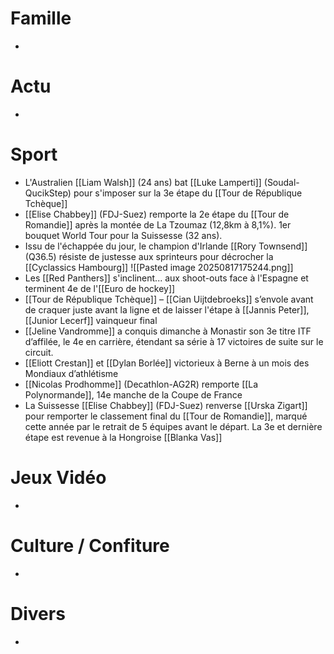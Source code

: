 # Famille
- 
# Actu
- 
# Sport
- L'Australien [[Liam Walsh]] (24 ans) bat [[Luke Lamperti]] (Soudal-QucikStep) pour s'imposer sur la 3e étape du [[Tour de République Tchèque]]
- [[Elise Chabbey]] (FDJ-Suez) remporte la 2e étape du [[Tour de Romandie]] après la montée de La Tzoumaz (12,8km à 8,1%). 1er bouquet World Tour pour la Suissesse (32 ans). 
- Issu de l'échappée du jour, le champion d'Irlande [[Rory Townsend]] (Q36.5) résiste de justesse aux sprinteurs pour décrocher la [[Cyclassics Hambourg]]
  ![[Pasted image 20250817175244.png]]
- Les [[Red Panthers]] s'inclinent... aux shoot-outs face à l'Espagne et terminent 4e de l'[[Euro de hockey]]
- [[Tour de République Tchèque]] – [[Cian Uijtdebroeks]] s’envole avant de craquer juste avant la ligne et de laisser l'étape à [[Jannis Peter]], [[Junior Lecerf]] vainqueur final
- [[Jeline Vandromme]] a conquis dimanche à Monastir son 3e titre ITF d’affilée, le 4e en carrière, étendant sa série à 17 victoires de suite sur le circuit.
- [[Eliott Crestan]] et [[Dylan Borlée]] victorieux à Berne à un mois des Mondiaux d’athlétisme
- [[Nicolas Prodhomme]] (Decathlon-AG2R) remporte [[La Polynormande]], 14e manche de la Coupe de France
- La Suissesse [[Elise Chabbey]] (FDJ-Suez) renverse [[Urska Zigart]] pour remporter le classement final du [[Tour de Romandie]], marqué cette année par le retrait de 5 équipes avant le départ. La 3e et dernière étape est revenue à la Hongroise [[Blanka Vas]]
# Jeux Vidéo
- 
# Culture / Confiture
- 
# Divers
- 
